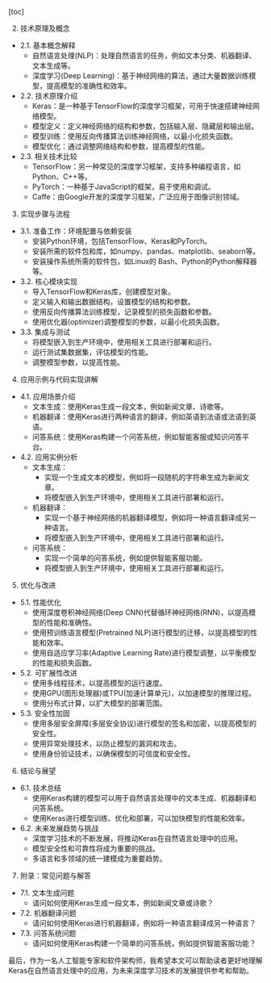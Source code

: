 
[toc]                    
                
                
2. 技术原理及概念
- 2.1. 基本概念解释
    - 自然语言处理(NLP)：处理自然语言的任务，例如文本分类、机器翻译、文本生成等。
    - 深度学习(Deep Learning)：基于神经网络的算法，通过大量数据训练模型，提高模型的准确性和效率。
- 2.2. 技术原理介绍
    - Keras：是一种基于TensorFlow的深度学习框架，可用于快速搭建神经网络模型。
    - 模型定义：定义神经网络的结构和参数，包括输入层、隐藏层和输出层。
    - 模型训练：使用反向传播算法训练神经网络，以最小化损失函数。
    - 模型优化：通过调整网络结构和参数，提高模型的性能。
- 2.3. 相关技术比较
    - TensorFlow：另一种常见的深度学习框架，支持多种编程语言，如Python、C++等。
    - PyTorch：一种基于JavaScript的框架，易于使用和调试。
    - Caffe：由Google开发的深度学习框架，广泛应用于图像识别领域。

3. 实现步骤与流程
- 3.1. 准备工作：环境配置与依赖安装
    - 安装Python环境，包括TensorFlow、Keras和PyTorch。
    - 安装所需的软件包和库，如numpy、pandas、matplotlib、seaborn等。
    - 安装操作系统所需的软件包，如Linux的 Bash、Python的Python解释器等。
- 3.2. 核心模块实现
    - 导入TensorFlow和Keras库，创建模型对象。
    - 定义输入和输出数据结构，设置模型的结构和参数。
    - 使用反向传播算法训练模型，记录模型的损失函数和参数。
    - 使用优化器(optimizer)调整模型的参数，以最小化损失函数。
- 3.3. 集成与测试
    - 将模型嵌入到生产环境中，使用相关工具进行部署和运行。
    - 运行测试集数据集，评估模型的性能。
    - 调整模型参数，以提高性能。

4. 应用示例与代码实现讲解
- 4.1. 应用场景介绍
    - 文本生成：使用Keras生成一段文本，例如新闻文章、诗歌等。
    - 机器翻译：使用Keras进行两种语言的翻译，例如英语到法语或法语到英语。
    - 问答系统：使用Keras构建一个问答系统，例如智能客服或知识问答平台。
- 4.2. 应用实例分析
    - 文本生成：
      - 实现一个生成文本的模型，例如将一段随机的字符串生成为新闻文章。
      - 将模型嵌入到生产环境中，使用相关工具进行部署和运行。
    - 机器翻译：
      - 实现一个基于神经网络的机器翻译模型，例如将一种语言翻译成另一种语言。
      - 将模型嵌入到生产环境中，使用相关工具进行部署和运行。
    - 问答系统：
      - 实现一个简单的问答系统，例如提供智能客服功能。
      - 将模型嵌入到生产环境中，使用相关工具进行部署和运行。

5. 优化与改进
- 5.1. 性能优化
    - 使用深度卷积神经网络(Deep CNN)代替循环神经网络(RNN)，以提高模型的性能和准确性。
    - 使用预训练语言模型(Pretrained NLP)进行模型的迁移，以提高模型的性能和效率。
    - 使用自适应学习率(Adaptive Learning Rate)进行模型调整，以平衡模型的性能和损失函数。
- 5.2. 可扩展性改进
    - 使用多线程技术，以提高模型的运行速度。
    - 使用GPU(图形处理器)或TPU(加速计算单元)，以加速模型的推理过程。
    - 使用分布式计算，以扩大模型的部署范围。
- 5.3. 安全性加固
    - 使用多层安全屏障(多层安全协议)进行模型的签名和加密，以提高模型的安全性。
    - 使用异常处理技术，以防止模型的漏洞和攻击。
    - 使用身份验证技术，以确保模型的可信度和安全性。

6. 结论与展望
- 6.1. 技术总结
    - 使用Keras构建的模型可以用于自然语言处理中的文本生成、机器翻译和问答系统。
    - 使用Keras进行模型训练、优化和部署，可以加快模型的性能和效率。
- 6.2. 未来发展趋势与挑战
    - 深度学习技术的不断发展，将推动Keras在自然语言处理中的应用。
    - 模型安全性和可靠性将成为重要的挑战。
    - 多语言和多领域的统一建模成为重要趋势。

7. 附录：常见问题与解答
- 7.1. 文本生成问题
    - 请问如何使用Keras生成一段文本，例如新闻文章或诗歌？
- 7.2. 机器翻译问题
    - 请问如何使用Keras进行机器翻译，例如将一种语言翻译成另一种语言？
- 7.3. 问答系统问题
    - 请问如何使用Keras构建一个简单的问答系统，例如提供智能客服功能？

最后，作为一名人工智能专家和软件架构师，我希望本文可以帮助读者更好地理解Keras在自然语言处理中的应用，为未来深度学习技术的发展提供参考和帮助。


